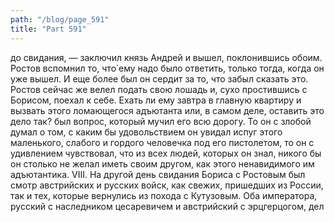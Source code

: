 ```yaml
---
path: "/blog/page_591"
title: "Part 591"
---
```


 до свидания, — заключил князь Андрей и вышел, поклонившись обоим.
Ростов вспомнил то, что̀ ему надо было ответить, только тогда, когда он уже вышел. И еще более был он сердит за то, что забыл сказать это. Ростов сейчас же велел подать свою лошадь и, сухо простившись с Борисом, поехал к себе. Ехать ли ему завтра в главную квартиру и вызвать этого ломающегося адъютанта или, в самом деле, оставить это дело так? был вопрос, который мучил его всю дорогу. То он с злобой думал о том, с каким бы удовольствием он увидал испуг этого маленького, слабого и гордого человечка под его пистолетом, то он с удивлением чувствовал, что из всех людей, которых он знал, никого бы он столько не желал иметь своим другом, как этого ненавидимого им адъютантика.
VIII.
На другой день свидания Бориса с Ростовым был смотр австрийских и русских войск, как свежих, пришедших из России, так и тех, которые вернулись из похода с Кутузовым. Оба императора, русский с наследником цесаревичем и австрийский с эрцгерцогом, дел
